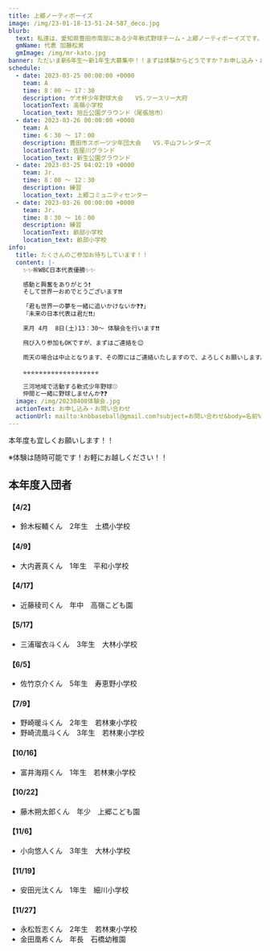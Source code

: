 ```yaml
---
title: 上郷ノーティボーイズ
image: /img/23-01-18-13-51-24-587_deco.jpg
blurb:
  text: 私達は、愛知県豊田市南部にある少年軟式野球チーム・上郷ノーティボーイズです。野球を愛する少年・少女達の夢を育み、軟式野球を正しく指導し、体力向上と礼儀を養成します。また、親友同士の友情と交歓の場を与え、規則正しい明朗な少年・少女を育成することを目的としています。
  gmName: 代表 加藤松男
  gmImage: /img/mr-kato.jpg
banner: ただいま新6年生～新1年生大募集中！！まずは体験からどうですか？お申し込み・お問い合わせはお気軽にどうぞ！！
schedule:
  - date: 2023-03-25 00:00:00 +0000
    team: A
    time: 8：00 ～ 17：30
    description: ゲオ杯少年野球大会　　VS.ツースリー大府
    locationText: 高嶺小学校
    location_text: 旭丘公園グラウンド（尾張旭市）
  - date: 2023-03-26 00:00:00 +0000
    team: A
    time: 6：30 ～ 17：00
    description: 豊田市スポーツ少年団大会　　VS.平山フレンダーズ
    locationText: 佐屋川グランド
    location_text: 新生公園グラウンド
  - date: 2023-03-25 04:02:19 +0000
    team: Jr.
    time: 8：00 ～ 12：30
    description: 練習
    location_text: 上郷コミュニティセンター
  - date: 2023-03-26 00:00:00 +0000
    team: Jr.
    time: 8：30 ～ 16：00
    description: 練習
    locationText: 畝部小学校
    location_text: 畝部小学校
info:
  title: たくさんのご参加お待ちしています！！
  content: |-
    ✨✨㊗WBC日本代表優勝✨✨

    感動と興奮をありがとう❗
    そして世界一おめでとうございます❗❗

    「君も世界一の夢を一緒に追いかけないか❓❓」
    『未来の日本代表は君だ❗❗』

    来月 4月  8日(土)13：30～ 体験会を行います❗❗

    飛び入り参加もOKですが、まずはご連絡を😊

    雨天の場合は中止となります、その際にはご連絡いたしますので、よろしくお願いします。

    ⭐︎⭐︎⭐︎⭐︎⭐︎⭐︎⭐︎⭐︎⭐︎⭐︎⭐︎⭐︎⭐︎⭐︎⭐︎⭐︎⭐︎⭐︎⭐︎

    三河地域で活動する軟式少年野球⚾️
    仲間と一緒に野球しませんか❓❓
  image: /img/20230408体験会.jpg
  actionText: お申し込み・お問い合わせ
  actionUrl: mailto:knbbaseball@gmail.com?subject=お問い合わせ&body=名前%20%3A%0D%0Aふりがな%20%3A%0D%0A電話%20%3A%0D%0A学校名%20%3A%0D%0A学年%20%3A%0D%0Aお問い合せ内容%20%3A（例、体験・見学・入団希望）
---
```

本年度も宜しくお願いします！！


※体験は随時可能です！お軽にお越しください！！

## 本年度入団者

#### 【4/2】

* 鈴木桜輔くん　2年生　土橋小学校

#### 【4/9】

* 大内蒼真くん　1年生　平和小学校

#### 【4/17】

* 近藤稜司くん　年中　高嶺こども園

#### 【5/17】

* 三浦瑠衣斗くん　3年生　大林小学校

#### 【6/5】

* 佐竹京介くん　5年生　寿恵野小学校

#### 【7/9】

* 野崎暖斗くん　2年生　若林東小学校
* 野崎流凰斗くん　3年生　若林東小学校

#### 【10/16】

* 富井海翔くん　1年生　若林東小学校

#### 【10/22】

* 藤木朔太郎くん　年少　上郷こども園

#### 【11/6】

* 小向悠人くん　3年生　大林小学校

#### 【11/19】

* 安田光汰くん　1年生　細川小学校

#### 【11/27】

* 永松哲志くん　2年生　若林東小学校
* 金田凰希くん　年長　石橋幼稚園









